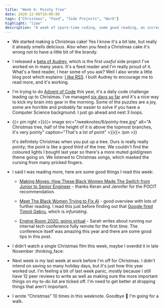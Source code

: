 ```yaml
---
title: "Week 6: Pointy Tree"
date: 2020-12-06T10:00:00
tags: ["Christmas", "Food", "Side Projects", "Work"]
highlight: "lime"
description: "A week of spare-time coding, some good reading, an increasingly boozy Christmas cake, and our exceptionally pointy tree"
---
```


  * We started making a Christmas cake! Yes I know it's a bit late, but really it already smells delicious. Also when you feed a Christmas cake it's wrong not to have a little bit of the brandy.

  * I released a [beta of Audrey](https://github.com/rowanmanning/audrey#readme), which is the first _useful_ side project I've worked on in many years. It's a feed reader and I'm really proud of it. What's a feed reader, I hear some of you ask? Well I also wrote a little blog post which explains: [I like RSS](/posts/i-like-rss/). I built Audrey to encourage me to read more, and it's working.

  * I'm trying to do [Advent of Code](https://adventofcode.com/2020) this year, it's a daily code challenge leading up to Christmas. I've managed [six days so far](https://github.com/rowanmanning/adventofcode-2020) and it's a nice way to kick my brain into gear in the morning. Some of the puzzles are a joy, some are horrible and probably far easier to solve if you have a Computer Science background. I just go ahead and nest 3 loops.

  * {{< pin right >}}{{< image src="/weeknotes/6/pointy-tree.jpg" alt="A Christmas tree, half of the height of it is above the topmost branches, it's very pointy" caption="That's a lot of point" >}}{{< /pin >}}
  
    It's definitely Christmas when you put up a tree. Ours is really really pointy; the point is like a good third of the tree. We couldn't find the coloured lights I bought last year so there's a more muted gold/green theme going on. We listened to Christmas songs, which masked the cursing from many pricked fingers.

  * I said I was reading more, here are some good things I read this week:
  
    * [Making Moves: How These Black Women Made The Switch from Junior to Senior Engineer](https://peopleofcolorintech.com/front/making-moves-how-these-black-woman-made-the-switch-from-junior-to-senior-engineer/) - thanks Keran and Jennifer for the POCIT recommendation.

    * [Meet The Black Women Trying to Fix AI](https://peopleofcolorintech.com/articles/meet-the-black-women-trying-to-fix-ai/) - good overview with lots of further reading. I read this just before finding out that [Google fired Timnit Gebru](https://www.theguardian.com/technology/2020/dec/04/timnit-gebru-google-ai-fired-diversity-ethics), which is _infuriating_.

    * [Engine Room 2020: going virtual](https://medium.com/ft-product-technology/engine-room-2020-going-virtual-7d4f77bc2969) - Sarah writes about running our internal tech conference fully remote for the first time. The conference itself was amazing this year and there are some good tips in this post.

  * I didn't watch a single Christmas film this week, maybe I overdid it in late November :thinking_face:

  * Next week is my last week at work before I'm off for Christmas. I didn't intend on saving so many holiday days, but it's just how this year worked out. I'm feeling a bit of last week panic, mostly because I still have 12 peer reviews to write as well as making sure the more important things on my to-do list are ticked off. I'm need to get better at dropping things that aren't important.

  * I wrote "Christmas" 10 times in this weeknote. Goodbye :wave: I'm going for a walk.
